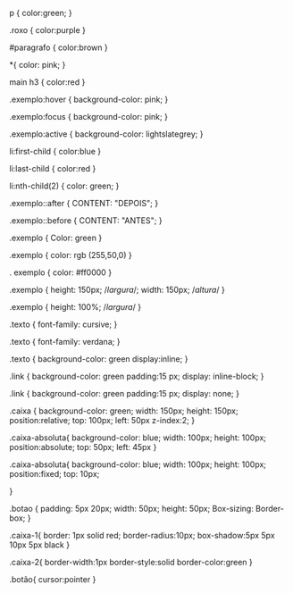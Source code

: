 p {
    color:green;
}

.roxo {
    color:purple
}

#paragrafo {
    color:brown
}

*{
   color: pink;
}

main h3 {
    color:red
}


.exemplo:hover {
    background-color: pink;
}


.exemplo:focus {
    background-color: pink;
}

.exemplo:active {
    background-color: lightslategrey;
}

li:first-child {
    color:blue
}

li:last-child {
    color:red
}


li:nth-child(2) {
    color: green;
}


.exemplo::after {
    CONTENT: "DEPOIS";
}

.exemplo::before {
    CONTENT: "ANTES";
}

.exemplo {
    Color: green
}

.exemplo {
    color: rgb (255,50,0)
}

. exemplo {
    color: #ff0000
}

.exemplo {
    height: 150px; /*largura*/;
    width: 150px; /*altura*/
}

.exemplo {
    height: 100%; /*largura*/
   }

   .texto {
    font-family: cursive;
   }

   .texto {
    font-family: verdana;
   }

   .texto {
    background-color: green
    display:inline;
   }


   .link {
    background-color: green
    padding:15 px;
    display: inline-block;
   }

   .link {
    background-color: green
    padding:15 px;
    display: none;
   }

   .caixa {
    background-color: green;
    width: 150px;
    height: 150px;
    position:relative;
    top: 100px;
    left: 50px
    z-index:2;
   }

   .caixa-absoluta{
    background-color: blue;
    width: 100px;
    height: 100px;
    position:absolute;
    top: 50px;
    left: 45px
   }

   
   .caixa-absoluta{
    background-color: blue;
    width: 100px;
    height: 100px;
    position:fixed;
    top: 10px;
    
   }

   .botao {
    padding: 5px 20px;
    width: 50px;
    height: 50px;
    Box-sizing: Border-box;
   }

   .caixa-1{
    border: 1px solid red;
    border-radius:10px;
    box-shadow:5px 5px 10px 5px black
    }

   .caixa-2{
    border-width:1px
    border-style:solid
    border-color:green
   }

   .botão{
    cursor:pointer
   }
